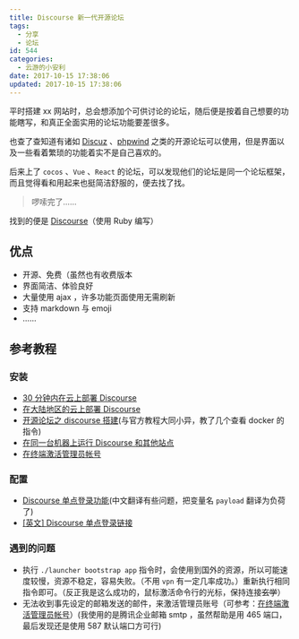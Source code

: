 ```yaml
---
title: Discourse 新一代开源论坛
tags:
  - 分享
  - 论坛
id: 544
categories:
  - 云游的小安利
date: 2017-10-15 17:38:06
updated: 2017-10-15 17:38:06
---
```


平时搭建 xx 网站时，总会想添加个可供讨论的论坛，随后便是按着自己想要的功能瞎写，和真正全面实用的论坛功能要差很多。

也查了查知道有诸如 [Discuz](http://www.discuz.net/forum.php) 、[phpwind](http://www.phpwind.net/) 之类的开源论坛可以使用，但是界面以及一些看着繁琐的功能着实不是自己喜欢的。

<!-- more -->

后来上了 `cocos` 、`Vue` 、`React` 的论坛，可以发现他们的论坛是同一个论坛框架，而且觉得看和用起来也挺简洁舒服的，便去找了找。

> 啰嗦完了……

找到的便是 [Discourse](https://www.discourse.org/)（使用 Ruby 编写）

## 优点

- 开源、免费（虽然也有收费版本
- 界面简洁、体验良好
- 大量使用 ajax ，许多功能页面使用无需刷新
- 支持 markdown 与 emoji
- ……

## 参考教程

### 安装

- [30 分钟内在云上部署 Discourse](https://meta.discoursecn.org/t/topic/26)
- [在大陆地区的云上部署 Discourse](https://meta.discoursecn.org/t/topic/28)
- [开源论坛之 discourse 搭建](http://itfish.net/article/52781.html)(与官方教程大同小异，教了几个查看 docker 的指令)
- [在同一台机器上运行 Discourse 和其他站点](https://meta.discoursecn.org/t/topic/684)
- [在终端激活管理员帐号](https://meta.discourse.org/t/create-admin-account-from-console/17274)

### 配置

- [Discourse 单点登录功能](https://meta.discoursecn.org/t/topic/52)(中文翻译有些问题，把变量名 `payload` 翻译为负荷了)
- [[英文] Discourse 单点登录链接](https://meta.discourse.org/t/official-single-sign-on-for-discourse-sso/13045)

### 遇到的问题

- 执行 `./launcher bootstrap app` 指令时，会使用到国外的资源，所以可能速度较慢，资源不稳定，容易失败。（不用 `vpn` 有一定几率成功。）重新执行相同指令即可。（反正我是这么成功的，鼠标激活命令行的光标，保持连接~~玄学~~）
- 无法收到事先设定的邮箱发送的邮件，来激活管理员账号（可参考：[在终端激活管理员帐号](https://meta.discourse.org/t/create-admin-account-from-console/17274)）(我使用的是腾讯企业邮箱 smtp ，虽然帮助是用 465 端口，最后发现还是使用 587 默认端口方可行)
